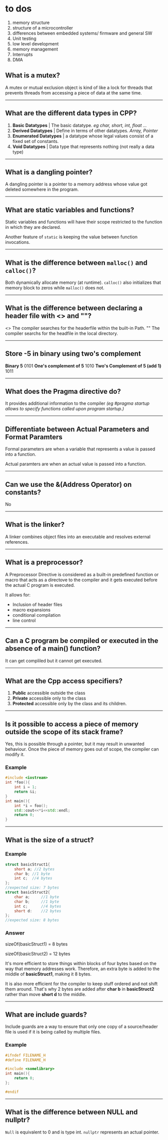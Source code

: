 
# to dos
1. memory structure
2. structure of a microcontroller
3. differences between embedded systems/ firmware and general SW
4. Unit testing
5. low level development
6. memory management
7. Interrupts
8. DMA
## What is a mutex?
A mutex or mutual exclusion object is kind of like a lock for threads that prevents threads from accessing a piece of data at the same time. 

--- 

## What are the different data types in CPP?
1. **Basic Datatypes**      | The basic datatype. *eg char, short, int, float ...*
2. **Derived Datatypes**    | Define in terms of other datatypes. *Array, Pointer*
3. **Enumerated Datatypes** | a datatype whose legal values consist of a fixed set of constants.
4. **Void Datatypes**       | Data type that represents nothing (not really a data type)
   
---

## What is a dangling pointer?
A dangling pointer is a pointer to a memory address whose value got deleted somewhere in the program.

---

## What are static variables and functions?
Static variables and functions will have their scope restricted to the function in which they are declared.

Another feature of `static` is keeping the value between function invocations.

---

## What is the difference between `malloc()` and `calloc()`?
Both dynamically allocate memory (at runtime). `calloc()` also initializes that memory block to zeros while `malloc()` does not.

---

## What is the difference between declaring a header file with <> and ""?

<> The compiler searches for the headerfile within the built-in Path.
"" The compiler searchs for the headfile in the local directory.

---

## Store -5 in binary using two's complement
**Binary 5** 0101
**One's complement of 5** 1010
**Two's Complement of 5 (add 1)** 1011

---

## What does the Pragma directive do?

It provides additional information to the compiler *(eg #pragma startup allows to specify functions called upon program startup.)*

---

## Differentiate between Actual Parameters and Format Paramters

Formal parameters are when a variable that represents a value is passed into a function.

Actual paramters are when an actual value is passed into a function.

---

## Can we use the &(Address Operator) on constants?
No

---

## What is the linker?
A linker combines object files into an executable and resolves external references.

---

## What is a preprocessor?
A Preprocessor Directive is considered as a built-in predefined function or macro that acts as a directove to the compiler and it gets executed before the actual C program is executed.

It allows for:
- Inclusion of header files
- macro expansions
- conditional compilation
- line control

---

## Can a C program be compiled or executed in the absence of a main() function?

It can get compliled but it cannot get executed.

---
## What are the Cpp access specifiers?
1. **Public** accessible outside the class
2. **Private** accessible only to the class
3. **Protected** accessible only by the class and its children.

---

##  Is it possible to access a piece of memory outside the scope of its stack frame?

Yes, this is possible through a pointer, but it may result in unwanted behaviour. Once the piece of memory goes out of scope, the compiler can modify it.

### Example
```Cpp
#include <iostream>
int *foo(){
    int i = 1;
    return &i;
}
int main(){
    int *i = foo();
    std::cout<<*i<<std::endl;
    return 0;
}
```

---

## What is the size of a struct?

### Example
```c
struct basicStruct1{
    short a; //2 bytes
    char b; //1 byte
    int c;  //4 bytes
};
//expected size: 7 bytes
struct basicStruct2{
    char a;     //1 byte
    char b;     //1 byte
    int c;      //4 bytes
    short d:    //2 bytes
};
//expected size: 8 bytes
```
### Answer
sizeOf(basicStruct1) = 8 bytes

sizeOf(basicStruct2) = 12 bytes

It's more efficient to store things within blocks of four bytes based on the way that memory addresses work. Therefore, an extra byte is added to the middle of **basicStruct1**, making it 8 bytes.

It is also more efficient for the compiler to keep stuff ordered and not shift them around. That's why 2 bytes are added after **char b** in **basicStruct2** rather than move **short d** to the middle.

---

## What are include guards?

Include guards are a way to ensure that only one copy of a source/header file is used if it is being called by multiple files.

### Example
```cpp
#ifndef FILENAME_H
#define FILENAME_H

#include <somelibrary>
int main(){
    return 0;
};

#endif
```

---


## What is the difference between NULL and nullptr?

`Null` is equivalent to 0 and is type int. `nullptr` represents an actual pointer.


